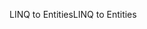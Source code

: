 <span data-ttu-id="979d3-101">LINQ to Entities</span><span class="sxs-lookup"><span data-stu-id="979d3-101">LINQ to Entities</span></span>